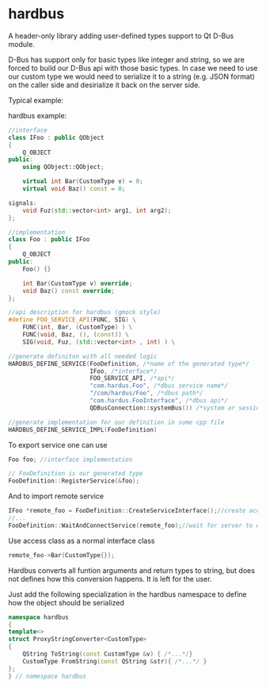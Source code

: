 # hardbus
A header-only library adding user-defined types support to Qt D-Bus module.

D-Bus has support only for basic types like integer and string, so we are forced to build our D-Bus api with those basic types. In case we need to use our custom type we would need to serialize it to a string (e.g. JSON format) on the caller side and desirialize it back on the server side.

Typical example:
<TBD>

hardbus example:
```c++
//interface
class IFoo : public QObject
{
    Q_OBJECT
public:
    using QObject::QObject;

    virtual int Bar(CustomType v) = 0;
    virtual void Baz() const = 0;

signals:
    void Fuz(std::vector<int> arg1, int arg2);
};
```
```c++
//implementation
class Foo : public IFoo
{
    Q_OBJECT
public:
    Foo() {}

    int Bar(CustomType v) override;
    void Baz() const override;
};
```
```c++
//api description for hardbus (gmock style)
#define FOO_SERVICE_API(FUNC, SIG) \
    FUNC(int, Bar, (CustomType) ) \
    FUNC(void, Baz, (), (const)) \
    SIG(void, Fuz, (std::vector<int> , int) ) \
```
```c++
//generate definiton with all needed logic
HARDBUS_DEFINE_SERVICE(FooDefinition, /*name of the generated type*/
                       IFoo, /*interface*/
                       FOO_SERVICE_API, /*api*/
                       "com.hardus.Foo", /*dbus service name*/
                       "/com/hardus/Foo", /*dbus path*/
                       "com.hardus.FooInterface", /*dbus api*/
                       QDBusConnection::systemBus()) /*system or session bus*/
```
```c++
//generate implementation for our definition in some cpp file
HARDBUS_DEFINE_SERVICE_IMPL(FooDefinition)
```

To export service one can use
```c++
Foo foo; //interface implementation

// FooDefinition is our generated type
FooDefinition::RegisterService(&foo);
```
And to import remote service 
```c++
IFoo *remote_foo = FooDefinition::CreateServiceInterface();//create access class
//...
FooDefinition::WaitAndConnectService(remote_foo);//wait for server to export service 
```
Use access class as a normal interface class
```c++
remote_foo->Bar(CustomType{});
```

Hardbus converts all funtion arguments and return types to string, but does not defines how this conversion happens. It is left for the user.

Just add the following specialization in the hardbus namespace to define how the object should be serialized
```c++
namespace hardbus 
{
template<>
struct ProxyStringConverter<CustomType>
{
    QString ToString(const CustomType &v) { /*...*/}
    CustomType FromString(const QString &str){ /*...*/ }
};
} // namespace hardbus

```
